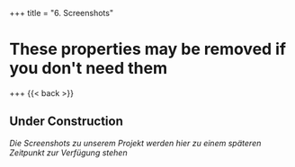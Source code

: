 +++
title = "6. Screenshots"

# These properties may be removed if you don't need them

+++
 {{< back >}}
  
## Under Construction
*Die Screenshots zu unserem Projekt werden hier zu einem späteren Zeitpunkt zur Verfügung stehen*